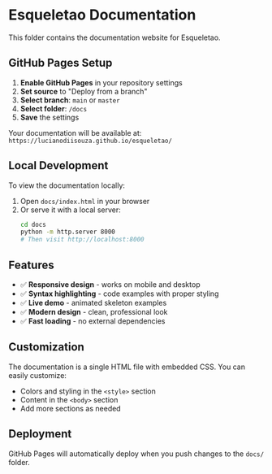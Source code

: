 # Esqueletao Documentation

This folder contains the documentation website for Esqueletao.

## GitHub Pages Setup

1. **Enable GitHub Pages** in your repository settings
2. **Set source** to "Deploy from a branch"
3. **Select branch**: `main` or `master`
4. **Select folder**: `/docs`
5. **Save** the settings

Your documentation will be available at: `https://lucianodiisouza.github.io/esqueletao/`

## Local Development

To view the documentation locally:

1. Open `docs/index.html` in your browser
2. Or serve it with a local server:
   ```bash
   cd docs
   python -m http.server 8000
   # Then visit http://localhost:8000
   ```

## Features

- ✅ **Responsive design** - works on mobile and desktop
- ✅ **Syntax highlighting** - code examples with proper styling
- ✅ **Live demo** - animated skeleton examples
- ✅ **Modern design** - clean, professional look
- ✅ **Fast loading** - no external dependencies

## Customization

The documentation is a single HTML file with embedded CSS. You can easily customize:

- Colors and styling in the `<style>` section
- Content in the `<body>` section
- Add more sections as needed

## Deployment

GitHub Pages will automatically deploy when you push changes to the `docs/` folder.
